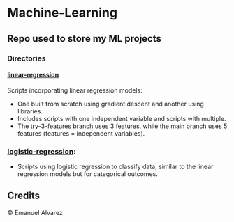 # Machine-Learning

## Repo used to store my ML projects

### Directories

#### [linear-regression](./linear-regression/README.md)
Scripts incorporating linear regression models: 
 - One built from scratch using gradient descent and another using libraries.
 - Includes scripts with one independent variable and scripts with multiple.
 - The try-3-features branch uses 3 features, while the main branch uses 5 features (features = independent variables).

### [logistic-regression](./logistic-regression/README.md): 
 - Scripts using logistic regression to classify data, similar to the linear regression models but for categorical outcomes.

## Credits

© Emanuel Alvarez
